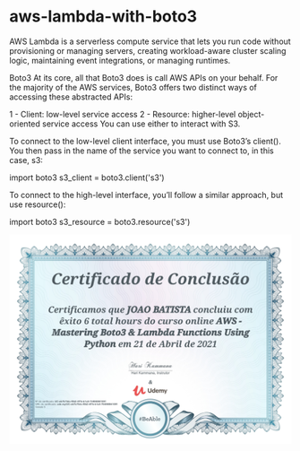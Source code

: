 # aws-lambda-with-boto3
AWS Lambda is a serverless compute service that lets you run code without provisioning or managing servers, creating workload-aware cluster scaling logic, maintaining event integrations, or managing runtimes.

Boto3
At its core, all that Boto3 does is call AWS APIs on your behalf. For the majority of the AWS services, Boto3 offers two distinct ways of accessing these abstracted APIs:

  1 - Client: low-level service access
  2 - Resource: higher-level object-oriented service access You can use either to interact with S3.

To connect to the low-level client interface, you must use Boto3’s client(). You then pass in the name of the service you want to connect to, in this case, s3:

  import boto3
  s3_client = boto3.client('s3')

To connect to the high-level interface, you’ll follow a similar approach, but use resource():

  import boto3
  s3_resource = boto3.resource('s3')  


  ![Certificação AWS - Mastering Boto3 & Lambda Functions Using Python by Udemy](Certificate/UC-eb7b75dc-f0b2-4f7b-b1a5-754068841091.jpg)  
